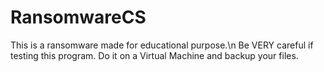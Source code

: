# RansomwareCS

This is a ransomware made for educational purpose.\n
Be VERY careful if testing this program. Do it on a Virtual Machine and backup your files.

